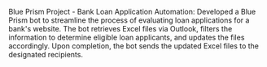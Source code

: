 Blue Prism Project - Bank Loan Application Automation:
Developed a Blue Prism bot to streamline the process of evaluating loan applications for a bank's website.
The bot retrieves Excel files via Outlook, filters the information to determine eligible loan applicants, and updates the files accordingly.
Upon completion, the bot sends the updated Excel files to the designated recipients.
